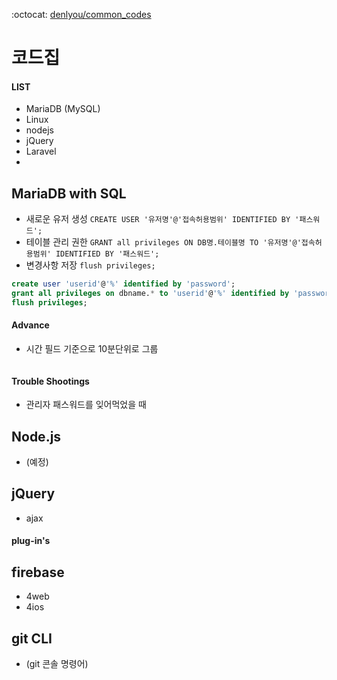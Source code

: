 :octocat: [denlyou/common_codes](https://github.com/denlyou/common_codes)
# 코드집

#### LIST
- MariaDB (MySQL)
- Linux
- nodejs
- jQuery
- Laravel
-

## MariaDB with SQL
- 새로운 유저 생성
`CREATE USER '유저명'@'접속허용범위' IDENTIFIED BY '패스워드';`
- 테이블 관리 권한
`GRANT all privileges ON DB명.테이블명 TO '유저명'@'접속허용범위' IDENTIFIED BY '패스워드';`
- 변경사항 저장
`flush privileges;`

```sql
create user 'userid'@'%' identified by 'password';
grant all privileges on dbname.* to 'userid'@'%' identified by 'password';
flush privileges;  
```

#### Advance
- 시간 필드 기준으로 10분단위로 그룹

```sql

```

#### Trouble Shootings
- 관리자 패스워드를 잊어먹었을 때

## Node.js
- (예정)

## jQuery
- ajax

#### plug-in's


## firebase
- 4web
- 4ios


## git CLI
- (git 콘솔 명령어)
